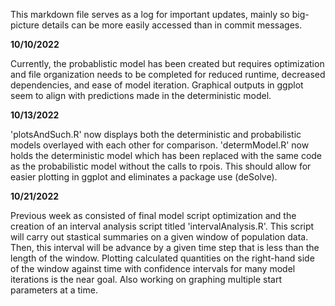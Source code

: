 This markdown file serves as a log for important updates, mainly so big-picture details can be more easily accessed than in commit messages.

**10/10/2022**

Currently, the probablistic model has been created but requires optimization and file organization needs to be completed for reduced runtime, decreased
dependencies, and ease of model iteration. Graphical outputs in ggplot seem to align with predictions made in the deterministic model.

**10/13/2022**

'plotsAndSuch.R' now displays both the deterministic and probabilistic models overlayed with each other for comparison. 'determModel.R' now holds the
deterministic model which has been replaced with the same code as the probabilistic model without the calls to rpois. This should allow for easier 
plotting in ggplot and eliminates a package use (deSolve).

**10/21/2022**

Previous week as consisted of final model script optimization and the creation of an interval analysis script titled 'intervalAnalysis.R'. This script will carry out stastical summaries on a given window of population data. Then, this interval will be advance by a given time step that is less than the length of the window. Plotting calculated quantities on the right-hand side of the window against time with confidence intervals for many model iterations is the near goal. Also working on graphing multiple start parameters at a time.
